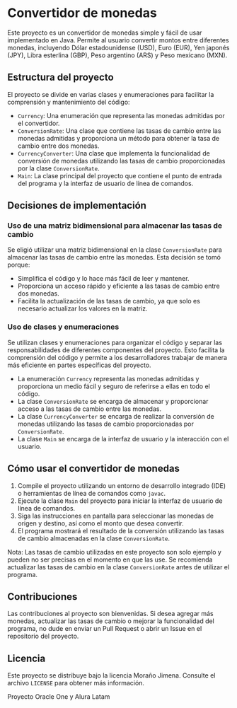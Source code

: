 # Convertidor de monedas

Este proyecto es un convertidor de monedas simple y fácil de usar implementado en Java. Permite al usuario convertir montos entre diferentes monedas, incluyendo Dólar estadounidense (USD), Euro (EUR), Yen japonés (JPY), Libra esterlina (GBP), Peso argentino (ARS) y Peso mexicano (MXN).

## Estructura del proyecto

El proyecto se divide en varias clases y enumeraciones para facilitar la comprensión y mantenimiento del código:

- `Currency`: Una enumeración que representa las monedas admitidas por el convertidor.
- `ConversionRate`: Una clase que contiene las tasas de cambio entre las monedas admitidas y proporciona un método para obtener la tasa de cambio entre dos monedas.
- `CurrencyConverter`: Una clase que implementa la funcionalidad de conversión de monedas utilizando las tasas de cambio proporcionadas por la clase `ConversionRate`.
- `Main`: La clase principal del proyecto que contiene el punto de entrada del programa y la interfaz de usuario de línea de comandos.

## Decisiones de implementación

### Uso de una matriz bidimensional para almacenar las tasas de cambio

Se eligió utilizar una matriz bidimensional en la clase `ConversionRate` para almacenar las tasas de cambio entre las monedas. Esta decisión se tomó porque:

- Simplifica el código y lo hace más fácil de leer y mantener.
- Proporciona un acceso rápido y eficiente a las tasas de cambio entre dos monedas.
- Facilita la actualización de las tasas de cambio, ya que solo es necesario actualizar los valores en la matriz.

### Uso de clases y enumeraciones

Se utilizan clases y enumeraciones para organizar el código y separar las responsabilidades de diferentes componentes del proyecto. Esto facilita la comprensión del código y permite a los desarrolladores trabajar de manera más eficiente en partes específicas del proyecto.

- La enumeración `Currency` representa las monedas admitidas y proporciona un medio fácil y seguro de referirse a ellas en todo el código.
- La clase `ConversionRate` se encarga de almacenar y proporcionar acceso a las tasas de cambio entre las monedas.
- La clase `CurrencyConverter` se encarga de realizar la conversión de monedas utilizando las tasas de cambio proporcionadas por `ConversionRate`.
- La clase `Main` se encarga de la interfaz de usuario y la interacción con el usuario.

## Cómo usar el convertidor de monedas

1. Compile el proyecto utilizando un entorno de desarrollo integrado (IDE) o herramientas de línea de comandos como `javac`.
2. Ejecute la clase `Main` del proyecto para iniciar la interfaz de usuario de línea de comandos.
3. Siga las instrucciones en pantalla para seleccionar las monedas de origen y destino, así como el monto que desea convertir.
4. El programa mostrará el resultado de la conversión utilizando las tasas de cambio almacenadas en la clase `ConversionRate`.

Nota: Las tasas de cambio utilizadas en este proyecto son solo ejemplo y pueden no ser precisas en el momento en que las use. Se recomienda actualizar las tasas de cambio en la clase `ConversionRate` antes de utilizar el programa.

## Contribuciones

Las contribuciones al proyecto son bienvenidas. Si desea agregar más monedas, actualizar las tasas de cambio o mejorar la funcionalidad del programa, no dude en enviar un Pull Request o abrir un Issue en el repositorio del proyecto.

## Licencia

Este proyecto se distribuye bajo la licencia Moraño Jimena. Consulte el archivo `LICENSE` para obtener más información.

Proyecto Oracle One y Alura Latam

